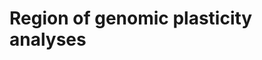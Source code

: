 # Region of genomic plasticity analyses

```{include} ./rgpPrediction.md
```

```{include} ./rgpOutputs.md
```

```{include} ./rgpClustering.md
```

